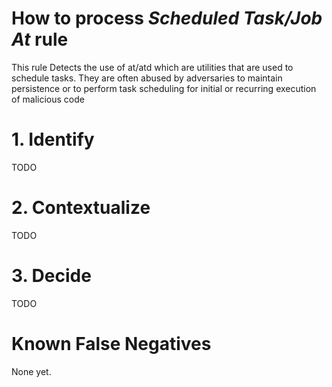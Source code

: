 # How to process *Scheduled Task/Job At* rule
This rule Detects the use of at/atd which are utilities that are used to schedule tasks. They are often abused by adversaries to maintain persistence or to perform task scheduling for initial or recurring execution of malicious code

# 1. Identify
TODO

# 2. Contextualize
TODO

# 3. Decide
TODO

# Known False Negatives
None yet.
